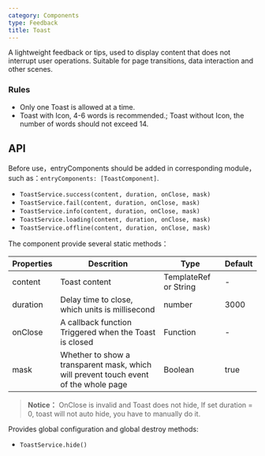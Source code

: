 ```yaml
---
category: Components
type: Feedback
title: Toast
---
```



A lightweight feedback or tips, used to display content that does not interrupt user operations. Suitable for page transitions, data interaction and other scenes.


### Rules
- Only one Toast is allowed at a time.
- Toast with Icon, 4-6 words is recommended.; Toast without Icon, the number of words should not exceed 14.


## API
Before use，entryComponents should be added in corresponding module，such as：`entryComponents: [ToastComponent]`.

- `ToastService.success(content, duration, onClose, mask)`
- `ToastService.fail(content, duration, onClose, mask)`
- `ToastService.info(content, duration, onClose, mask)`
- `ToastService.loading(content, duration, onClose, mask)`
- `ToastService.offline(content, duration, onClose, mask)`

The component provide several static methods：

Properties | Descrition | Type | Default
-----------|------------|------|--------
| content    | Toast content       | TemplateRef or String    | -           |
| duration   | Delay time to close, which units is millisecond | number                 | 3000          |
| onClose    | A callback function Triggered when the Toast is closed |  Function                 | -          |
| mask    | Whether to show a transparent mask, which will prevent touch event of the whole page |  Boolean  | true          |

> **Notice：** OnClose is invalid and Toast does not hide, If set duration = 0, toast will not auto hide, you have to manually do it.

Provides global configuration and global destroy methods:

- `ToastService.hide()`
